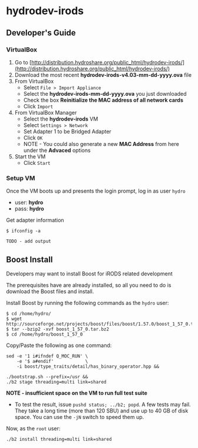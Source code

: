 # hydrodev-irods

## Developer's Guide

### VirtualBox

1. Go to [http://distribution.hydroshare.org/public_html/hydrodev-irods/](http://distribution.hydroshare.org/public_html/hydrodev-irods/)
2. Download the most recent **hydrodev-irods-v4.03-mm-dd-yyyy.ova** file
3. From VirtualBox
    - Select `File > Import Appliance`
    - Select the **hydrodev-irods-mm-dd-yyyy.ova** you just downloaded
    - Check the box **Reinitialize the MAC address of all network cards**
    - Click `Import`
4. From VirtualBox Manager
    - Select the **hydrodev-irods** VM
    - Select `Settings > Network`
    - Set Adapter 1 to be Bridged Adapter
    - Click `OK`
    - NOTE - You could also generate a new **MAC Address** from here under the **Advaced** options
5. Start the VM
    - Click `Start`

  
### Setup VM 

Once the VM boots up and presents the login prompt, log in as user `hydro`

- user: **hydro**
- pass: **hydro**

Get adapter information

`$ ifconfig -a`

```
TODO - add output
```

## Boost Install

Developers may want to install Boost for iRODS related development

The prerequisites have are already installed, so all you need to do is download the Boost files and install.

Install Boost by running the following commands as the `hydro` user:

```
$ cd /home/hydro/
$ wget http://sourceforge.net/projects/boost/files/boost/1.57.0/boost_1_57_0.tar.bz2
$ tar --bzip2 -xvf boost_1_57_0.tar.bz2
$ cd /home/hydro/boost_1_57_0
```
Copy/Paste the following as one command:

```
sed -e '1 i#ifndef Q_MOC_RUN' \
    -e '$ a#endif'            \
    -i boost/type_traits/detail/has_binary_operator.hpp &&
    
./bootstrap.sh --prefix=/usr &&
./b2 stage threading=multi link=shared
```

**NOTE - insufficient space on the VM to run full test suite** 

- To test the result, issue `pushd status; ../b2; popd`. A few tests may fail. They take a long time (more than 120 SBU) and use up to 40 GB of disk space. You can use the `-jN` switch to speed them up.

Now, as the `root` user:

```
./b2 install threading=multi link=shared
```